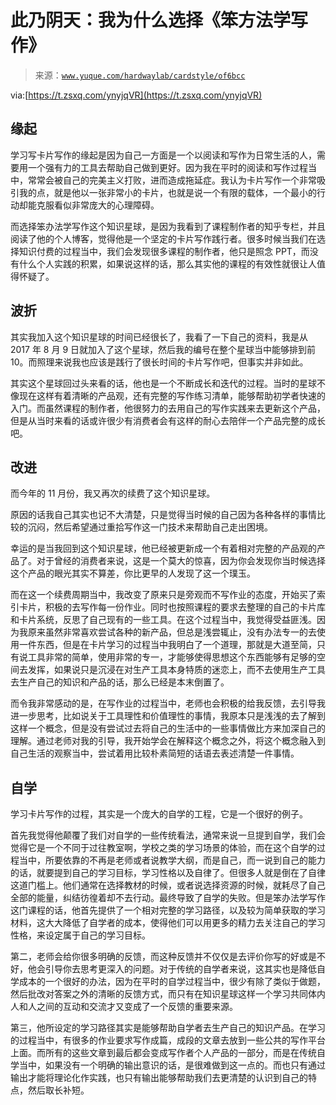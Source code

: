 # 此乃阴天：我为什么选择《笨方法学写作》

> 来源：[`www.yuque.com/hardwaylab/cardstyle/of6bcc`](https://www.yuque.com/hardwaylab/cardstyle/of6bcc)



via:[https://t.zsxq.com/ynyjqVR](https://t.zsxq.com/ynyjqVR) 

## 缘起

 

学习写卡片写作的缘起是因为自己一方面是一个以阅读和写作为日常生活的人，需要用一个强有力的工具去帮助自己做到更好。因为我在平时的阅读和写作过程当中，常常会被自己的完美主义打败，进而造成拖延症。我认为卡片写作一个非常吸引我的点，就是他以一张非常小的卡片，也就是说一个有限的载体，一个最小的行动却能克服看似非常庞大的心理障碍。 

而选择笨办法学写作这个知识星球，是因为我看到了课程制作者的知乎专栏，并且阅读了他的个人博客，觉得他是一个坚定的卡片写作践行者。很多时候当我们在选择知识付费的过程当中，我们会发现很多课程的制作者，他只是照念 PPT，而没有什么个人实践的积累，如果说这样的话，那么其实他的课程的有效性就很让人值得怀疑了。 

## 波折

 

其实我加入这个知识星球的时间已经很长了，我看了一下自己的资料，我是从 2017 年 8 月 9 日就加入了这个星球，然后我的编号在整个星球当中能够排到前 10。而照理来说我也应该是践行了很长时间的卡片写作吧，但事实并非如此。 

其实这个星球回过头来看的话，他也是一个不断成长和迭代的过程。当时的星球不像现在这样有着清晰的产品观，还有完整的写作练习清单，能够帮助初学者快速的入门。而虽然课程的制作者，他很努力的去用自己的写作实践来去更新这个产品，但是从当时来看的话或许很少有消费者会有这样的耐心去陪伴一个产品完整的成长吧。 

## 改进

 

而今年的 11 月份，我又再次的续费了这个知识星球。 

原因的话我自己其实也记不大清楚，只是觉得当时候的自己因为各种各样的事情比较的沉闷，然后希望通过重拾写作这一门技术来帮助自己走出困境。 

幸运的是当我回到这个知识星球，他已经被更新成一个有着相对完整的产品观的产品了。对于曾经的消费者来说，这是一个莫大的惊喜，因为你会发现你当时候选择这个产品的眼光其实不算差，你比更早的人发现了这一个璞玉。 

而在这一个续费周期当中，我改变了原来只是旁观而不写作业的态度，开始买了索引卡片，积极的去写作每一份作业。同时也按照课程的要求去整理的自己的卡片库和卡片系统，反思了自己现有的一些工具。在这个过程当中，我觉得受益匪浅。因为我原来虽然非常喜欢尝试各种的新产品，但总是浅尝辄止，没有办法专一的去使用一件东西，但是在卡片学习的过程当中我明白了一个道理，那就是大道至简，只有说工具非常的简单，使用非常的专一，才能够使得思想这个东西能够有足够的空间去发挥，如果说只是沉浸在对生产工具本身特质的迷恋上，而不去使用生产工具去生产自己的知识和产品的话，那么已经是本末倒置了。 

而令我非常感动的是，在写作业的过程当中，老师也会积极的给我反馈，去引导我进一步思考，比如说关于工具理性和价值理性的事情，我原本只是浅浅的去了解到这样一个概念，但是没有尝试过去将自己的生活中的一些事情做比方来加深自己的理解。通过老师对我的引导，我开始学会在解释这个概念之外，将这个概念融入到自己生活的观察当中，尝试着用比较朴素简短的话语去表述清楚一件事情。 

## 自学

 

学习卡片写作的过程，其实是一个庞大的自学的工程，它是一个很好的例子。 

首先我觉得他颠覆了我们对自学的一些传统看法，通常来说一旦提到自学，我们会觉得它是一个不同于过往教室啊，学校之类的学习场景的体验，而在这个自学的过程当中，所要依靠的不再是老师或者说教学大纲，而是自己，而一说到自己的能力的话，就要提到自己的学习目标，学习性格以及自律了。但很多人就是倒在了自律这道门槛上。他们通常在选择教材的时候，或者说选择资源的时候，就耗尽了自己全部的能量，纠结彷徨着却不去行动。最终导致了自学的失败。但是笨办法学写作这门课程的话，他首先提供了一个相对完整的学习路径，以及较为简单获取的学习材料，这大大降低了自学者的成本，使得他们可以用更多的精力去关注自己的学习性格，来设定属于自己的学习目标。 

第二，老师会给你很多明确的反馈，而这种反馈并不仅仅是去评价你写的好或是不好，他会引导你去思考更深入的问题。对于传统的自学者来说，这其实也是降低自学成本的一个很好的办法，因为在平时的自学过程当中，很少有除了类似于做题，然后批改对答案之外的清晰的反馈方式，而只有在知识星球这样一个学习共同体内人和人之间的互动和交流才又变成了一个反馈的重要来源。 

第三，他所设定的学习路径其实是能够帮助自学者去生产自己的知识产品。在学习的过程当中，有很多的作业要求写作成篇，成段的文章去放到一些公共的写作平台上面。而所有的这些文章到最后都会变成写作者个人产品的一部分，而是在传统自学当中，如果没有一个明确的输出意识的话，是很难做到这一点的。而也只有通过输出才能将理论化作实践，也只有输出能够帮助我们去更清楚的认识到自己的特点，然后取长补短。